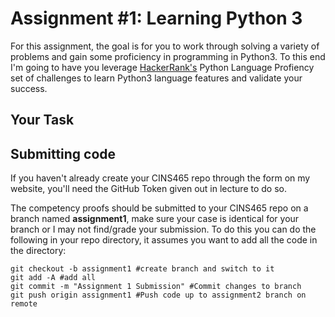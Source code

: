# Assignment #1: Learning Python 3

For this assignment, the goal is for you to work through solving a variety of problems and gain some proficiency in programming in Python3. To this end I'm going to have you leverage [HackerRank's](https://www.hackerrank.com/domains/python) Python Language Profiency set of challenges to learn Python3 language features and validate your success. 

## Your Task





## Submitting code

If you haven't already create your CINS465 repo through the form on my website, you'll need the GitHub Token given out in lecture to do so.

The competency proofs should be submitted to your CINS465 repo on a branch named **assignment1**, make sure your case is identical for your branch or I may not find/grade your submission. To do this you can do the following in your repo directory, it assumes you want to add all the code in the directory:

```
git checkout -b assignment1 #create branch and switch to it
git add -A #add all
git commit -m "Assignment 1 Submission" #Commit changes to branch
git push origin assignment1 #Push code up to assignment2 branch on remote
```


